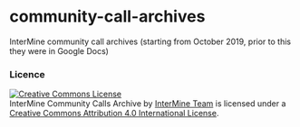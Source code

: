 # community-call-archives

InterMine community call archives (starting from October 2019, prior to this they were in Google Docs)



### Licence

<a rel="license" href="http://creativecommons.org/licenses/by/4.0/"><img alt="Creative Commons License" style="border-width:0" src="https://i.creativecommons.org/l/by/4.0/88x31.png" /></a><br /><span xmlns:dct="http://purl.org/dc/terms/" href="http://purl.org/dc/dcmitype/Text" property="dct:title" rel="dct:type">InterMine Community Calls Archive</span> by <a xmlns:cc="http://creativecommons.org/ns#" href="http://www.intermine.org" property="cc:attributionName" rel="cc:attributionURL">InterMine Team</a> is licensed under a <a rel="license" href="http://creativecommons.org/licenses/by/4.0/">Creative Commons Attribution 4.0 International License</a>.
